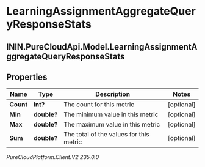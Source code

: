 # LearningAssignmentAggregateQueryResponseStats

## ININ.PureCloudApi.Model.LearningAssignmentAggregateQueryResponseStats

## Properties

|Name | Type | Description | Notes|
|------------ | ------------- | ------------- | -------------|
| **Count** | **int?** | The count for this metric | [optional] |
| **Min** | **double?** | The minimum value in this metric | [optional] |
| **Max** | **double?** | The maximum value in this metric | [optional] |
| **Sum** | **double?** | The total of the values for this metric | [optional] |



_PureCloudPlatform.Client.V2 235.0.0_
